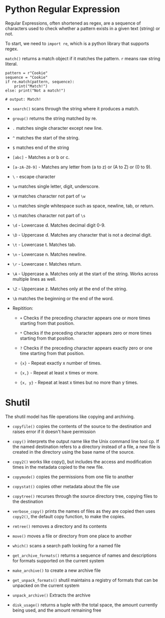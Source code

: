 # Python Regular Expression 

Regular Expressions, often shortened as regex, are a sequence of characters used to check whether a pattern exists in a given text (string) or not.

To start, we need to `import re`, which is a python library that supports regex.

`match()` returns a match object if it matches the pattern. `r` means raw string literal.

```
pattern = r"Cookie"
sequence = "Cookie"
if re.match(pattern, sequence):
    print("Match!")
else: print("Not a match!")

# output: Match!
```

- `search()` scans through the string where it produces a match.

- `group()` returns the string matched by re.

- `.` matches single character except new line.

- `^` matches the start of the string.

- `$` matches end of the string

- `[abc]` - Matches a or b or c.
- `[a-zA-Z0-9]` - Matches any letter from (a to z) or (A to Z) or (0 to 9).

- `\` - escape character

- `\w` matches single letter, digit, underscore. 

- `\W` matches character not part of `\w` 

- `\s` matches single whitespace such as space, newline, tab, or return.

- `\S` matches character not part of `\s`

- `\d` - Lowercase d. Matches decimal digit 0-9.
- `\D` - Uppercase d. Matches any character that is not a decimal digit.

- `\t` - Lowercase t. Matches tab.
- `\n` - Lowercase n. Matches newline.
- `\r` - Lowercase r. Matches return.
- `\A` - Uppercase a. Matches only at the start of the string. Works across multiple lines as well.
- `\Z` - Uppercase z. Matches only at the end of the string.
- `\b` matches the beginning or the end of the word.

- Repitition:
    - `+` Checks if the preceding character appears one or more times starting from that position.

    - `*` Checks if the preceding character appears zero or more times starting from that position.

    - `?` Checks if the preceding character appears exactly zero or one time starting from that position.  

    - `{x}` - Repeat exactly x number of times.
    - `{x,}` - Repeat at least x times or more.
    - `{x, y}` - Repeat at least x times but no more than y times.

# Shutil

The shutil model has file operations like copying and archiving.

- `copyfile()` copies the contents of the source to the destination and raises error if it doesn't have permission

- `copy()` interprets the output name like the Unix command line tool cp. If the named destination refers to a directory instead of a file, a new file is created in the directory using the base name of the source.

- `copy2()` works like copy(), but includes the access and modification times in the metadata copied to the new file.

- `copymode()` copies the permissions from one file to another

- `copystat()` copies other metadata about the file use 

- `copytree()` recurses through the source directory tree, copying files to the destination

- `verbose_copy()` prints the names of files as they are copied then uses `copy2()`, the default copy function, to make the copies.

- `rmtree()` removes a directory and its contents

- `move()` moves a file or directory from one place to another

- `which()` scans a search path looking for a named file

- `get_archive_formats()` returns a sequence of names and descriptions for formats supported on the current system

- `make_archive()` to create a new archive file

- `get_unpack_formats()` shutil maintains a registry of formats that can be unpacked on the current system

- `unpack_archive()` Extracts the archive

- `disk_usage()` returns a tuple with the total space, the amount currently being used, and the amount remaining free
